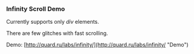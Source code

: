 ### Infinity Scroll Demo

 Currently supports only *div* elements.

 There are few glitches with fast scrolling.

 Demo: [http://quard.ru/labs/infinity/](http://quard.ru/labs/infinity/ "Demo")